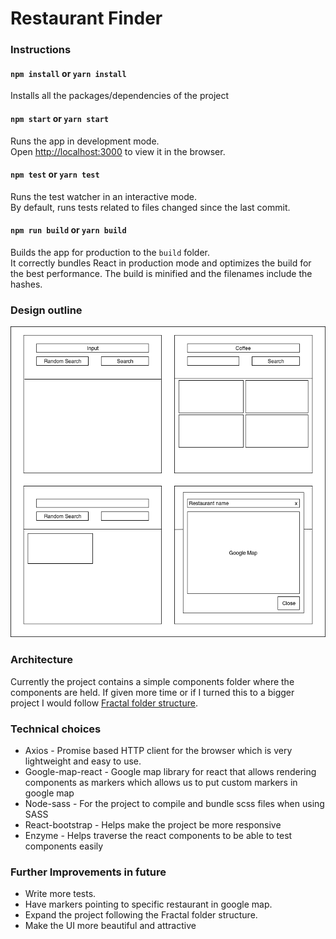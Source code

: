 # Restaurant Finder
### Instructions
#### `npm install` or `yarn install`
Installs all the packages/dependencies of the project
#### `npm start` or `yarn start`
Runs the app in development mode.<br>
Open [http://localhost:3000](http://localhost:3000) to view it in the browser.
#### `npm test` or `yarn test`
Runs the test watcher in an interactive mode.<br>
By default, runs tests related to files changed since the last commit.
#### `npm run build` or `yarn build`
Builds the app for production to the `build` folder.<br>
It correctly bundles React in production mode and optimizes the build for the best performance.
The build is minified and the filenames include the hashes.<br>
### Design outline
![alt text](https://github.com/AquiburRKhan/restaurantfinder/blob/master/images/UI-design.png?raw=true)
### Architecture
Currently the project contains a simple components folder where the components are held. If given more time or if I turned this to a bigger project I would follow [Fractal folder structure](https://hackernoon.com/fractal-a-react-app-structure-for-infinite-scale-4dab943092af).
### Technical choices
 * Axios - Promise based HTTP client for the browser which is very lightweight and easy to use.
 * Google-map-react - Google map library for react that allows rendering components as markers which allows us to put custom markers in google map
 * Node-sass - For the project to compile and bundle scss files when using SASS
 * React-bootstrap - Helps make the project be more responsive
 * Enzyme - Helps traverse the react components to be able to test components easily
### Further Improvements in future
 * Write more tests.
 * Have markers pointing to specific restaurant in google map.
 * Expand the project following the Fractal folder structure.
 * Make the UI more beautiful and attractive
